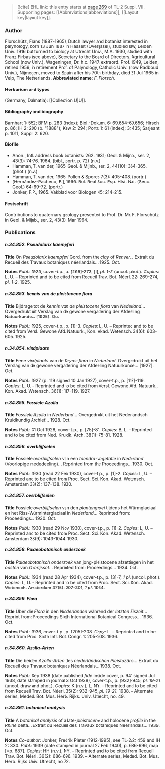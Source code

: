 > [!cite] BHL link: this entry starts at [page 269](https://www.biodiversitylibrary.org/page/33259773) of TL-2 Suppl. VII.
> Supporting pages: [[Abbreviations|abbreviations]], [[Layout key|layout key]].

### Author

Florschütz, Frans (1887-1965), Dutch lawyer and botanist interested in palynology, born 13 Jun 1887 in Hasselt (Overijssel), studied law, Leiden Univ. 1916 but turned to biology at Utrecht Univ., M.A. 1930, studied with Franz Firbas (see above), Secretary to the Board of Directors, Agricultural School (now Univ.), Wageningen, Dr. h.c. 1947, extraord. Prof. 1949, Leiden, retired 1959, in retirement Prof. of Palynology, Catholic Univ. (now Radboud Univ.), Nijmegen, moved to Spain after his 70th birthday, died 21 Jul 1965 in Velp, The Netherlands. 
**Abbreviated name**: *F. Florsch.*

#### Herbarium and types

(Germany, Dalmatia): [[Collection U|U]].

#### Bibliography and biography

Barnhart 1: 552; BFM p. 283 (index); Biol.-Dokum. 6: 69.654-69.656; Hirsch p. 86; IH 2: 200 (b. "1888"); Kew 2: 294; Portr. 1: 61 (index); 3: 435; Sarjeant p. 1011, Suppl. 2: 620.

#### Biofile

- Anon., Intl. address book botanists: 262. 1931; Geol. & Mijnb., ser. 2, 43(3): 74-76. 1964. (bibl., portr. p. 72) (n.v.)
- Hamman, T. van der, 1965. Geol. & Mijnb., ser. 2, 44(10): 364-365. (phot.) (n.v.)
- Hamman, T. van der, 1965. Pollen & Spores 7(3): 405-408. (portr.)
- \[Hernández-Pacheco, F.\], 1966. Bol. Real Soc. Esp. Hist. Nat. (Secc. Geol.) 64: 69-72. (portr.)
- Jonker, F.P., 1965. Vakblad voor Biologen 45: 214-215.

#### Festschrift

Contributions to quaternary geology presented to Prof. Dr. Mr. F. Florschütz in Geol. & Mijnb., ser. 2, 43(3). Mar 1964.

### Publications

##### n.34.852. Pseudolarix kaempferi

**Title**
On *Pseudolarix kaempferi* Gord. from the *clay* of *Renver*... Extrait du Recueil des Travaux botaniques néerlandais... 1925. Oct.

**Notes**
*Publ*.: 1925, cover-t.p., p. \[269\]-273, \[i\], *pl. 1-2* (uncol. phot.). *Copies*: L, U. – Reprinted and to be cited from Recueil Trav. Bot. Néerl. 22: 269-274, *pl. 1-2.* 1925.

##### n.34.853. kennis van de pleistocene flora

**Title**
Bijdrage tot de *kennis van de pleistocene flora* van *Nederland*... Overgedrukt uit Verslag van de gewone vergadering der Afdeeling Natuurkunde... \[1925\]. Qu.

**Notes**
*Publ*.: 1925, cover-t.p., p. \[1\]-3. *Copies*: L, U. – Reprinted and to be cited from Versl. Gewone Afd. Natuurk., Kon. Akad. Wetensch. 34(6): 603-605. 1925.

##### n.34.854. vindplaats

**Title**
Eene *vindplaats* van de *Dryas-flora* in *Nederland*. Overgedrukt uit het Verslag van de gewone vergadering der Afdeeling Natuurkunde... \[1927\]. Oct.

**Notes**
*Publ*.: 1927 (p. 119 signed 10 Jan 1927), cover-t.p., p. \[117\]-119. *Copies*: L, U. – Reprinted and to be cited from Versl. Gewone Afd. Natuurk., Kon. Akad. Wetensch. 36(1): 117-119. 1927.

##### n.34.855. Fossiele Azolla

**Title**
*Fossiele Azolla* in *Nederland*... Overgedrukt uit het Nederlandsch Kruidkundig Archief... 1928. Oct.

**Notes**
*Publ*.: 31 Oct 1928, cover-t.p., p. \[75\]-81. *Copies*: B, L. – Reprinted and to be cited from Ned. Kruidk. Arch. 38(1): 75-81. 1928.

##### n.34.856. overblijfselen

**Title**
Fossiele *overblijfselen* van een *toendra-vegetatie* in *Nederland* (Voorlopige mededeeling)... Reprinted from the Proceedings... 1930. Oct.

**Notes**
*Publ*.: 1930 (read 22 Feb 1930), cover-t.p., p. \[1\]-2. *Copies*: L, U. – Reprinted and to be cited from Proc. Sect. Sci. Kon. Akad. Wetensch. Amsterdam 33(2): 137-138. 1930.

##### n.34.857. overblijfselen

**Title**
Fossiele *overblijfselen* van den *plantengroei* tijdens het Würmglaciaal en het Riss-Würminterglaciaal in *Nederland*... Reprinted from: Proceedings... 1930. Oct.

**Notes**
*Publ*.: 1930 (read 29 Nov 1930), cover-t.p., p. \[1\]-2. *Copies*: L, U. – Reprinted and to be cited from Proc. Sect. Sci. Kon. Akad. Wetensch. Amsterdam 33(9): 1043-1044. 1930.

##### n.34.858. Palaeobotanisch onderzoek

**Title**
*Palaeobotanisch onderzoek* van jong-pleistocene afzettingen in het *oosten* van *Overijsset*... Reprinted from: Proceedings... 1934. Oct.

**Notes**
*Publ*.: 1934 (read 28 Apr 1934), cover-t.p., p. \[3\]-7, *1 pl*. (uncol. phot.). *Copies*: L, U. – Reprinted and to be cited from Proc. Sect. Sci. Kon. Akad. Wetensch. Amsterdam 37(5): 297-301, *1 pl*. 1934.

##### n.34.859. Flora

**Title**
Über die *Flora* in den *Niederlanden* während der *letzten Eiszeit*... Reprint from: Proceedings Sixth International Botanical Congress... 1936. Oct.

**Notes**
*Publ*.: 1936, cover-t.p., p. \[205\]-208. *Copy*: L. – Reprinted and to be cited from Proc. Sixth Intl. Bot. Congr. 1: 205-208. 1936.

##### n.34.860. Azolla-Arten

**Title**
Die beiden *Azolla-Arten* des *niederländischen Pleistozäns*... Extrait du Recueil des Travaux botaniques Néerlandais... 1938. Oct.

**Notes**
*Publ*.: Sep 1938 (date published *fide* inside cover, p. 941 signed Jul 1938, date stamped in journal 3 Oct 1938), cover-t.p., p. \[932\]-945, *pl. 19-21* (uncol. draw and phot.). *Copies*: K (n.v.), L, NY. – Reprinted and to be cited from Recueil Trav. Bot. Néerl. 35(2): 932-945, *pl. 19-21.* 1938. – Alternate series, Meded. Bot. Mus. Herb. Rijks. Univ. Utrecht, no. 49.

##### n.34.861. botanical analysis

**Title**
A *botanical analysis* of a late-*pleistocene* and holocene *profile* in the *Rhine* delta... Extrait du Recueil des Travaux botaniques Néerlandais... 1939. Oct.

**Notes**
*Co-author*: Jonker, Fredrik Pieter (1912-1995), see TL-2/2: 459 and IH 2: 330.
*Publ*.: 1939 (date stamped in journal 27 Feb 1940), p. 686-696, map \[=p. 687\]. *Copies*: HH (n.v.), NY. – Reprinted and to be cited from Recueil Trav. Bot. Néerl. 36(2): 686-696. 1939. – Alternate series, Meded. Bot. Mus. Herb. Rijks Univ. Utrecht, no 72.

